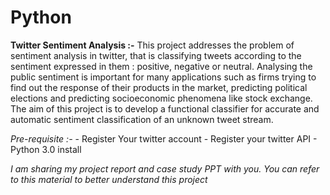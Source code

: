 # Python
**Twitter Sentiment Analysis  :-**
            This project addresses the problem of sentiment analysis in twitter, that is classifying tweets according to the sentiment expressed in them : positive, negative or neutral. 
      Analysing the public sentiment is important for many applications such as firms trying to find out the response of their products in the market, 
      predicting political elections and predicting socioeconomic phenomena like stock exchange. 
      The aim of this project is to develop a functional classifier for accurate and automatic sentiment classification of an unknown tweet stream.
	 
*Pre-requisite :-*
       - Register Your twitter account
       - Register your twitter API
       - Python 3.0 install
	   
*I am sharing my project report and case study PPT with you.
You can refer to this material to better understand this project*
